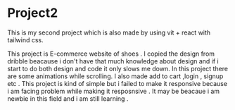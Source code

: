 # Project2

This is my second project which is also made by using vit + react with tailwind css.

This project is E-commerce website of shoes . I copied the design from dribble beacause i don't have that much knowledge about design
and if i start to do both design and code it only slows me down. In this project there are some animations while scrolling. I also made 
add to cart ,login , signup etc . This project is kind of simple but i failed to make it responsive because i am facing problem while
making it resposnsive . It may be beacaue i am newbie in this field and i am still learning .
